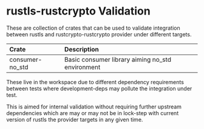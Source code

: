 # rustls-rustcrypto Validation

These are collection of crates that can be used to validate integration
between rustls and rustcrypto-rustcrypto provider under different targets.

| Crate            | Description                                      |
| :---             | :---                                             |
| consumer-no_std  | Basic consumer library aiming no_std environment |

These live in the workspace due to different dependency requirements between
tests where development-deps may pollute the integration under test.

This is aimed for internal validation without requiring further upstream
dependencies which are may or may not be in lock-step with current version of
rustls the provider targets in any given time.
